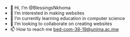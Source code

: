 - 👋 Hi, I’m @BlessingsNkhoma
- 👀 I’m interested in making websites
- 🌱 I’m currently learning education in computer science
- 💞️ I’m looking to collaborate on creating websites
- 📫 How to reach me bed-com-38-19@unima.ac.mw

<!---
BlessingsNkhoma/BlessingsNkhoma is a ✨ special ✨ repository because its `README.md` (this file) appears on your GitHub profile.
You can click the Preview link to take a look at your changes.
--->

